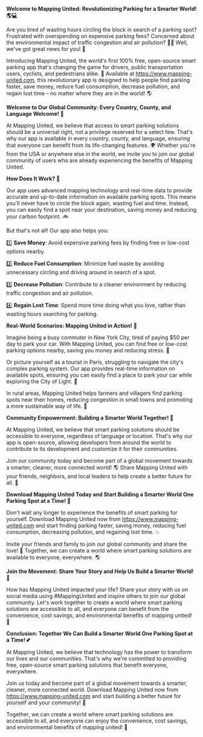 **Welcome to Mapping United: Revolutionizing Parking for a Smarter World! 🌎💻**

Are you tired of wasting hours circling the block in search of a parking spot? Frustrated with overspending on expensive parking fees? Concerned about the environmental impact of traffic congestion and air pollution? 🚨💸 Well, we've got great news for you! 🎉

Introducing Mapping United, the world's first 100% free, open-source smart parking app that's changing the game for drivers, public transportation users, cyclists, and pedestrians alike. 🌟 Available at https://www.mapping-united.com, this revolutionary app is designed to help people find parking faster, save money, reduce fuel consumption, decrease pollution, and regain lost time – no matter where they are in the world! 🌎

**Welcome to Our Global Community: Every Country, County, and Language Welcome! 🌈**

At Mapping United, we believe that access to smart parking solutions should be a universal right, not a privilege reserved for a select few. That's why our app is available in every country, county, and language, ensuring that everyone can benefit from its life-changing features. 🌍 Whether you're from the USA or anywhere else in the world, we invite you to join our global community of users who are already experiencing the benefits of Mapping United.

**How Does It Work? 🤔**

Our app uses advanced mapping technology and real-time data to provide accurate and up-to-date information on available parking spots. This means you'll never have to circle the block again, wasting fuel and time. Instead, you can easily find a spot near your destination, saving money and reducing your carbon footprint. 🚲

But that's not all! Our app also helps you:

1️⃣ **Save Money**: Avoid expensive parking fees by finding free or low-cost options nearby.

2️⃣ **Reduce Fuel Consumption**: Minimize fuel waste by avoiding unnecessary circling and driving around in search of a spot.

3️⃣ **Decrease Pollution**: Contribute to a cleaner environment by reducing traffic congestion and air pollution.

4️⃣ **Regain Lost Time**: Spend more time doing what you love, rather than wasting hours searching for parking.

**Real-World Scenarios: Mapping United in Action! 🚀**

Imagine being a busy commuter in New York City, tired of paying $50 per day to park your car. With Mapping United, you can find free or low-cost parking options nearby, saving you money and reducing stress. 💸

Or picture yourself as a tourist in Paris, struggling to navigate the city's complex parking system. Our app provides real-time information on available spots, ensuring you can easily find a place to park your car while exploring the City of Light. 🗼️

In rural areas, Mapping United helps farmers and villagers find parking spots near their homes, reducing congestion in small towns and promoting a more sustainable way of life. 🌾

**Community Empowerment: Building a Smarter World Together! 💪**

At Mapping United, we believe that smart parking solutions should be accessible to everyone, regardless of language or location. That's why our app is open-source, allowing developers from around the world to contribute to its development and customize it for their communities.

Join our community today and become part of a global movement towards a smarter, cleaner, more connected world! 🌎 Share Mapping United with your friends, neighbors, and local leaders to help create a better future for all. 🤝

**Download Mapping United Today and Start Building a Smarter World One Parking Spot at a Time! 🚀**

Don't wait any longer to experience the benefits of smart parking for yourself. Download Mapping United now from https://www.mapping-united.com and start finding parking faster, saving money, reducing fuel consumption, decreasing pollution, and regaining lost time. 💥

Invite your friends and family to join our global community and share the love! 🤩 Together, we can create a world where smart parking solutions are available to everyone, everywhere. 🌎

**Join the Movement: Share Your Story and Help Us Build a Smarter World! 📢**

How has Mapping United impacted your life? Share your story with us on social media using #MappingUnited and inspire others to join our global community. Let's work together to create a world where smart parking solutions are accessible to all, and everyone can benefit from the convenience, cost savings, and environmental benefits of mapping united! 🌟

**Conclusion: Together We Can Build a Smarter World One Parking Spot at a Time! 💕**

At Mapping United, we believe that technology has the power to transform our lives and our communities. That's why we're committed to providing free, open-source smart parking solutions that benefit everyone, everywhere.

Join us today and become part of a global movement towards a smarter, cleaner, more connected world. Download Mapping United now from https://www.mapping-united.com and start building a better future for yourself and your community! 🌟

Together, we can create a world where smart parking solutions are accessible to all, and everyone can enjoy the convenience, cost savings, and environmental benefits of mapping united! 💚